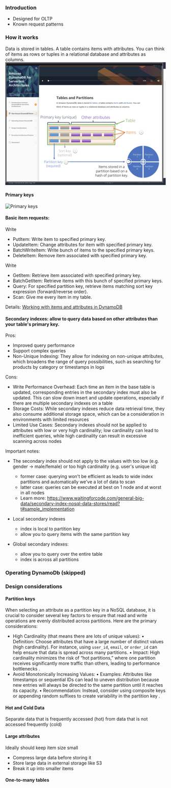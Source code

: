 ### Introduction
- Designed for OLTP
- Known request patterns

### How it works

Data is stored in tables. A table contains items with attributes.
You can think of items as rows or tuples in a relational database and attributes as columns.
![Tables and Partitions](../screenshots/tables-and-partitions-dynamo-db.png "Tables and Partitions")

#### Primary keys
![Primary keys](../screenshots/primary-keys-dynamo-db.png "Primary keys")

#### Basic item requests:
Write
- PutItem: Write item to specified primary key.
- UpdateItem: Change attributes for item with specified primary key.
- BatchWriteItem: Write bunch of items to the specified primary keys.
- DeleteItem: Remove item associated with specified primary key.

Write
- GetItem:  Retrieve item associated with specified primary key.
- BatchGetItem: Retrieve items with this bunch of specified primary keys.
- Query: For specified partition key, retrieve items matching sort key expression (forward/reverse order).
- Scan: Give me every item in my table.

Details: [Working with items and attributes in DynamoDB](https://docs.aws.amazon.com/amazondynamodb/latest/developerguide/WorkingWithItems.html?t)

#### Secondary indexes: allow to query data based on other attributes than your table's primary key.
Pros:
- Improved query performance
- Support complex queries
- Non-Unique Indexing: They allow for indexing on non-unique attributes, which broadens the range of query possibilities, such as searching for products by category or timestamps in logs

Cons:
- Write Performance Overhead: Each time an item in the base table is updated, corresponding entries in the secondary index must also be updated. This can slow down insert and update operations, especially if there are multiple secondary indexes on a table
- Storage Costs: While secondary indexes reduce data retrieval time, they also consume additional storage space, which can be a consideration in environments with limited resources
- Limited Use Cases: Secondary indexes should not be applied to attributes with low or very high cardinality; low cardinality can lead to inefficient queries, while high cardinality can result in excessive scanning across nodes

Important notes:
- The secondary index should not apply to the values with too low (e.g. gender -> male/female) or too high cardinality (e.g. user's unique id)
    * former case: querying won't be efficient as leads to wide index partitions and automatically we've a lot of data to scan
    * latter case: queries can be executed at best on 1 node and at worst in all nodes
    * Learn more: https://www.waitingforcode.com/general-big-data/secondary-index-nosql-data-stores/read?t#sample_implementation

- Local secondary indexes
    * index is local to partition key
    * allow you to query items with the same partition key
- Global secondary indexes:
    * allow you to query over the entire table
    * index is across all partitions


### Operating DynamoDb (skipped)

### Design considerations

#### Partition keys
When selecting an attribute as a partition key in a NoSQL database, it is crucial to consider several key factors to ensure that read and write operations are evenly distributed across partitions. Here are the primary considerations:
- High Cardinality (that means there are lots of unique values):
	•	Definition: Choose attributes that have a large number of distinct values (high cardinality). For instance, using `user_id`, `email`, or `order_id` can help ensure that data is spread across many partitions.
	•	Impact: High cardinality minimizes the risk of “hot partitions,” where one partition receives significantly more traffic than others, leading to performance bottlenecks .
- Avoid Monotonically Increasing Values:
	•	Examples: Attributes like timestamps or sequential IDs can lead to uneven distribution because new entries will always be directed to the same partition until it reaches its capacity.
	•	Recommendation: Instead, consider using composite keys or appending random suffixes to create variability in the partition key .

#### Hot and Cold Data
Separate data that is frequently accessed (hot) from data that is not accessed frequently (cold)

#### Large attributes
Ideally should keep item size small
- Compress large data before storing it
- Store large data in external storage like S3
- Break it up into smaller items

#### One-to-many tables
